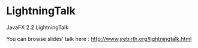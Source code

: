 LightningTalk
=============

JavaFX 2.2 LightningTalk

You can browse slides' talk here : http://www.jrebirth.org/lightningtalk.html